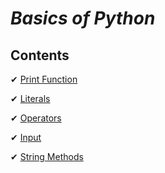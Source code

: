_Basics of Python_
=

## Contents  


✔ [Print Function](https://github.com/priyaskumar/Python3-Tutorial/tree/main/01.%20Basics/1.%20Print%20function#function)

✔ [Literals](https://github.com/priyaskumar/Python3-Tutorial/tree/main/01.%20Basics/2.%20Literals#literals)

✔ [Operators](https://github.com/priyaskumar/Python3-Tutorial/tree/main/01.%20Basics/3.%20Operators#operators)

✔ [Input](https://github.com/priyaskumar/Python3-Tutorial/tree/main/01.%20Basics/4.%20Input#input-function)

✔ [String Methods](https://github.com/priyaskumar/Python3-Tutorial/tree/main/01.%20Basics/5.%20String%20methods#string-methods)
